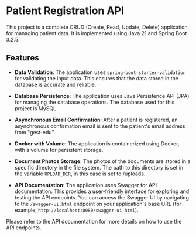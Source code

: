 # Patient Registration API

This project is a complete CRUD (Create, Read, Update, Delete) application for managing patient data. It is implemented using Java 21 and Spring Boot 3.2.5.

## Features

- **Data Validation**: The application uses `spring-boot-starter-validation` for validating the input data. This ensures that the data stored in the database is accurate and reliable.

- **Database Persistence**: The application uses Java Persistence API (JPA) for managing the database operations. The database used for this project is MySQL.

- **Asynchronous Email Confirmation**: After a patient is registered, an asynchronous confirmation email is sent to the patient's email address from "gest-edu".

- **Docker with Volume**: The application is containerized using Docker, with a volume for persistent storage.

- **Document Photos Storage**: The photos of the documents are stored in a specific directory in the file system. The path to this directory is set in the variable `UPLOAD_DIR`, in this case is set to /uploads.

- **API Documentation**: The application uses Swagger for API documentation. This provides a user-friendly interface for exploring and testing the API endpoints. You can access the Swagger UI by navigating to the `/swagger-ui.html` endpoint on your application's base URL (for example, `http://localhost:8080/swagger-ui.html`).

Please refer to the API documentation for more details on how to use the API endpoints.